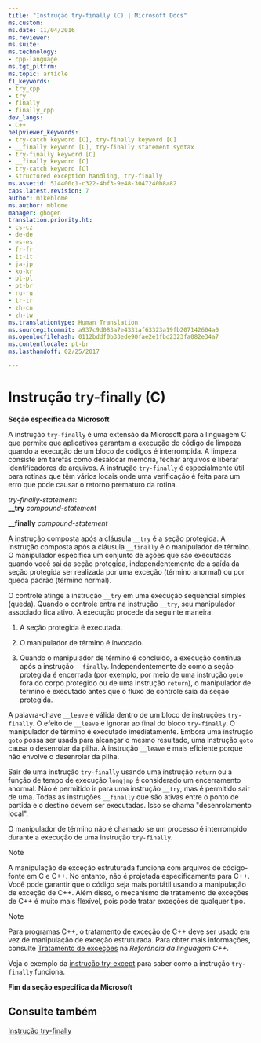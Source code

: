```yaml
---
title: "Instrução try-finally (C) | Microsoft Docs"
ms.custom: 
ms.date: 11/04/2016
ms.reviewer: 
ms.suite: 
ms.technology:
- cpp-language
ms.tgt_pltfrm: 
ms.topic: article
f1_keywords:
- try_cpp
- try
- finally
- finally_cpp
dev_langs:
- C++
helpviewer_keywords:
- try-catch keyword [C], try-finally keyword [C]
- __finally keyword [C], try-finally statement syntax
- try-finally keyword [C]
- __finally keyword [C]
- try-catch keyword [C]
- structured exception handling, try-finally
ms.assetid: 514400c1-c322-4bf3-9e48-3047240b8a82
caps.latest.revision: 7
author: mikeblome
ms.author: mblome
manager: ghogen
translation.priority.ht:
- cs-cz
- de-de
- es-es
- fr-fr
- it-it
- ja-jp
- ko-kr
- pl-pl
- pt-br
- ru-ru
- tr-tr
- zh-cn
- zh-tw
ms.translationtype: Human Translation
ms.sourcegitcommit: a937c9d083a7e4331af63323a19fb207142604a0
ms.openlocfilehash: 0112bddf0b33ede90fae2e1fbd2323fa082e34a7
ms.contentlocale: pt-br
ms.lasthandoff: 02/25/2017

---
```

# <a name="try-finally-statement-c"></a>Instrução try-finally (C)
**Seção específica da Microsoft**  
  
 A instrução `try-finally` é uma extensão da Microsoft para a linguagem C que permite que aplicativos garantam a execução do código de limpeza quando a execução de um bloco de códigos é interrompida. A limpeza consiste em tarefas como desalocar memória, fechar arquivos e liberar identificadores de arquivos. A instrução `try-finally` é especialmente útil para rotinas que têm vários locais onde uma verificação é feita para um erro que pode causar o retorno prematuro da rotina.  
  
 *try-finally-statement*:  
 **__try**  *compound-statement*  
  
 **__finally**  *compound-statement*  
  
 A instrução composta após a cláusula `__try` é a seção protegida. A instrução composta após a cláusula `__finally` é o manipulador de término. O manipulador especifica um conjunto de ações que são executadas quando você sai da seção protegida, independentemente de a saída da seção protegida ser realizada por uma exceção (término anormal) ou por queda padrão (término normal).  
  
 O controle atinge a instrução `__try` em uma execução sequencial simples (queda). Quando o controle entra na instrução `__try`, seu manipulador associado fica ativo. A execução procede da seguinte maneira:  
  
1.  A seção protegida é executada.  
  
2.  O manipulador de término é invocado.  
  
3.  Quando o manipulador de término é concluído, a execução continua após a instrução `__finally`. Independentemente de como a seção protegida é encerrada (por exemplo, por meio de uma instrução `goto` fora do corpo protegido ou de uma instrução `return`), o manipulador de término é executado antes que o fluxo de controle saia da seção protegida.  
  
 A palavra-chave `__leave` é válida dentro de um bloco de instruções `try-finally`. O efeito de `__leave` é ignorar ao final do bloco `try-finally`. O manipulador de término é executado imediatamente. Embora uma instrução `goto` possa ser usada para alcançar o mesmo resultado, uma instrução `goto` causa o desenrolar da pilha. A instrução `__leave` é mais eficiente porque não envolve o desenrolar da pilha.  
  
 Sair de uma instrução `try-finally` usando uma instrução `return` ou a função de tempo de execução `longjmp` é considerado um encerramento anormal. Não é permitido ir para uma instrução `__try`, mas é permitido sair de uma. Todas as instruções `__finally` que são ativas entre o ponto de partida e o destino devem ser executadas. Isso se chama "desenrolamento local".  
  
 O manipulador de término não é chamado se um processo é interrompido durante a execução de uma instrução `try-finally`.  
  
> [!NOTE]
>  A manipulação de exceção estruturada funciona com arquivos de código-fonte em C e C++. No entanto, não é projetada especificamente para C++. Você pode garantir que o código seja mais portátil usando a manipulação de exceção de C++. Além disso, o mecanismo de tratamento de exceções de C++ é muito mais flexível, pois pode tratar exceções de qualquer tipo.  
  
> [!NOTE]
>  Para programas C++, o tratamento de exceção de C++ deve ser usado em vez de manipulação de exceção estruturada. Para obter mais informações, consulte [Tratamento de exceções](../cpp/exception-handling-in-visual-cpp.md) na *Referência da linguagem C++*.  
  
 Veja o exemplo da [instrução try-except](../c-language/try-except-statement-c.md) para saber como a instrução `try-finally` funciona.  
  
 **Fim da seção específica da Microsoft**  
  
## <a name="see-also"></a>Consulte também  
 [Instrução try-finally](../cpp/try-finally-statement.md)
